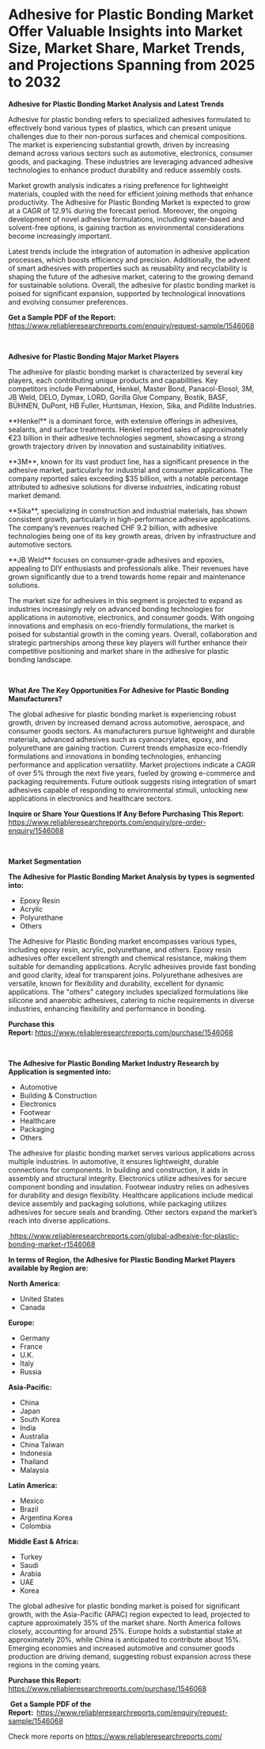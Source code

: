 <p><h1>Adhesive for Plastic Bonding Market Offer Valuable Insights into Market Size, Market Share, Market Trends, and Projections Spanning from 2025 to 2032</h1></p><p><strong>Adhesive for Plastic Bonding Market Analysis and Latest Trends</strong></p>
<p><p>Adhesive for plastic bonding refers to specialized adhesives formulated to effectively bond various types of plastics, which can present unique challenges due to their non-porous surfaces and chemical compositions. The market is experiencing substantial growth, driven by increasing demand across various sectors such as automotive, electronics, consumer goods, and packaging. These industries are leveraging advanced adhesive technologies to enhance product durability and reduce assembly costs.</p><p>Market growth analysis indicates a rising preference for lightweight materials, coupled with the need for efficient joining methods that enhance productivity. The Adhesive for Plastic Bonding Market is expected to grow at a CAGR of 12.9% during the forecast period. Moreover, the ongoing development of novel adhesive formulations, including water-based and solvent-free options, is gaining traction as environmental considerations become increasingly important.</p><p>Latest trends include the integration of automation in adhesive application processes, which boosts efficiency and precision. Additionally, the advent of smart adhesives with properties such as reusability and recyclability is shaping the future of the adhesive market, catering to the growing demand for sustainable solutions. Overall, the adhesive for plastic bonding market is poised for significant expansion, supported by technological innovations and evolving consumer preferences.</p></p>
<p><strong>Get a Sample PDF of the Report:&nbsp;</strong> <a href="https://www.reliableresearchreports.com/enquiry/request-sample/1546068?utm_campaign=2227&utm_medium=2&utm_source=Github&utm_content=ia&utm_term=01022025&utm_id=adhesive-for-plastic-bonding">https://www.reliableresearchreports.com/enquiry/request-sample/1546068</a></p>
<p>&nbsp;</p>
<p><strong>Adhesive for Plastic Bonding Major Market Players</strong></p>
<p><p>The adhesive for plastic bonding market is characterized by several key players, each contributing unique products and capabilities. Key competitors include Permabond, Henkel, Master Bond, Panacol-Elosol, 3M, JB Weld, DELO, Dymax, LORD, Gorilla Glue Company, Bostik, BASF, BÜHNEN, DuPont, HB Fuller, Huntsman, Hexion, Sika, and Pidilite Industries.</p><p>**Henkel** is a dominant force, with extensive offerings in adhesives, sealants, and surface treatments. Henkel reported sales of approximately €23 billion in their adhesive technologies segment, showcasing a strong growth trajectory driven by innovation and sustainability initiatives.</p><p>**3M**, known for its vast product line, has a significant presence in the adhesive market, particularly for industrial and consumer applications. The company reported sales exceeding $35 billion, with a notable percentage attributed to adhesive solutions for diverse industries, indicating robust market demand.</p><p>**Sika**, specializing in construction and industrial materials, has shown consistent growth, particularly in high-performance adhesive applications. The company’s revenues reached CHF 9.2 billion, with adhesive technologies being one of its key growth areas, driven by infrastructure and automotive sectors.</p><p>**JB Weld** focuses on consumer-grade adhesives and epoxies, appealing to DIY enthusiasts and professionals alike. Their revenues have grown significantly due to a trend towards home repair and maintenance solutions.</p><p>The market size for adhesives in this segment is projected to expand as industries increasingly rely on advanced bonding technologies for applications in automotive, electronics, and consumer goods. With ongoing innovations and emphasis on eco-friendly formulations, the market is poised for substantial growth in the coming years. Overall, collaboration and strategic partnerships among these key players will further enhance their competitive positioning and market share in the adhesive for plastic bonding landscape.</p></p>
<p>&nbsp;</p>
<p><strong>What Are The Key Opportunities For Adhesive for Plastic Bonding Manufacturers?</strong></p>
<p><p>The global adhesive for plastic bonding market is experiencing robust growth, driven by increased demand across automotive, aerospace, and consumer goods sectors. As manufacturers pursue lightweight and durable materials, advanced adhesives such as cyanoacrylates, epoxy, and polyurethane are gaining traction. Current trends emphasize eco-friendly formulations and innovations in bonding technologies, enhancing performance and application versatility. Market projections indicate a CAGR of over 5% through the next five years, fueled by growing e-commerce and packaging requirements. Future outlook suggests rising integration of smart adhesives capable of responding to environmental stimuli, unlocking new applications in electronics and healthcare sectors.</p></p>
<p><strong>Inquire or Share Your Questions If Any Before Purchasing This Report:</strong> <a href="https://www.reliableresearchreports.com/enquiry/pre-order-enquiry/1546068?utm_campaign=2227&utm_medium=2&utm_source=Github&utm_content=ia&utm_term=01022025&utm_id=adhesive-for-plastic-bonding">https://www.reliableresearchreports.com/enquiry/pre-order-enquiry/1546068</a></p>
<p>&nbsp;</p>
<p><strong>Market Segmentation</strong></p>
<p><strong>The Adhesive for Plastic Bonding Market Analysis by types is segmented into:</strong></p>
<p><ul><li>Epoxy Resin</li><li>Acrylic</li><li>Polyurethane</li><li>Others</li></ul></p>
<p><p>The Adhesive for Plastic Bonding market encompasses various types, including epoxy resin, acrylic, polyurethane, and others. Epoxy resin adhesives offer excellent strength and chemical resistance, making them suitable for demanding applications. Acrylic adhesives provide fast bonding and good clarity, ideal for transparent joins. Polyurethane adhesives are versatile, known for flexibility and durability, excellent for dynamic applications. The "others" category includes specialized formulations like silicone and anaerobic adhesives, catering to niche requirements in diverse industries, enhancing flexibility and performance in bonding.</p></p>
<p><strong>Purchase this Report:&nbsp;</strong><a href="https://www.reliableresearchreports.com/purchase/1546068?utm_campaign=2227&utm_medium=2&utm_source=Github&utm_content=ia&utm_term=01022025&utm_id=adhesive-for-plastic-bonding">https://www.reliableresearchreports.com/purchase/1546068</a></p>
<p>&nbsp;</p>
<p><strong>The Adhesive for Plastic Bonding Market Industry Research by Application is segmented into:</strong></p>
<p><ul><li>Automotive</li><li>Building & Construction</li><li>Electronics</li><li>Footwear</li><li>Healthcare</li><li>Packaging</li><li>Others</li></ul></p>
<p><p>The adhesive for plastic bonding market serves various applications across multiple industries. In automotive, it ensures lightweight, durable connections for components. In building and construction, it aids in assembly and structural integrity. Electronics utilize adhesives for secure component bonding and insulation. Footwear industry relies on adhesives for durability and design flexibility. Healthcare applications include medical device assembly and packaging solutions, while packaging utilizes adhesives for secure seals and branding. Other sectors expand the market’s reach into diverse applications.</p></p>
<p><a href="https://www.reliableresearchreports.com/global-adhesive-for-plastic-bonding-market-r1546068?utm_campaign=2227&utm_medium=2&utm_source=Github&utm_content=ia&utm_term=01022025&utm_id=adhesive-for-plastic-bonding">&nbsp;https://www.reliableresearchreports.com/global-adhesive-for-plastic-bonding-market-r1546068</a></p>
<p><strong>In terms of Region, the Adhesive for Plastic Bonding Market Players available by Region are:</strong></p>
<p>
    <p> <strong> North America: </strong>
        <ul>
            <li>United States</li>
            <li>Canada</li>
        </ul>
        </p> 
    <p> <strong> Europe: </strong>
        <ul>
            <li>Germany</li>
            <li>France</li>
            <li>U.K.</li>
            <li>Italy</li>
            <li>Russia</li>
        </ul>
        </p> 
    <p> <strong> Asia-Pacific: </strong>
        <ul>
            <li>China</li>
            <li>Japan</li>
            <li>South Korea</li>
            <li>India</li>
            <li>Australia</li>
            <li>China Taiwan</li>
            <li>Indonesia</li>
            <li>Thailand</li>
            <li>Malaysia</li>
        </ul>
        </p> 
    <p> <strong> Latin America: </strong>
        <ul>
            <li>Mexico</li>
            <li>Brazil</li>
            <li>Argentina Korea</li>
            <li>Colombia</li>
        </ul>
        </p> 
    <p> <strong> Middle East & Africa: </strong>
        <ul>
            <li>Turkey</li>
            <li>Saudi</li>
            <li>Arabia</li>
            <li>UAE</li>
            <li>Korea</li>
        </ul>
    </p>
    </p>
<p><p>The global adhesive for plastic bonding market is poised for significant growth, with the Asia-Pacific (APAC) region expected to lead, projected to capture approximately 35% of the market share. North America follows closely, accounting for around 25%. Europe holds a substantial stake at approximately 20%, while China is anticipated to contribute about 15%. Emerging economies and increased automotive and consumer goods production are driving demand, suggesting robust expansion across these regions in the coming years.</p></p>
<p><strong>Purchase this Report: </strong><a href="https://www.reliableresearchreports.com/purchase/1546068?utm_campaign=2227&utm_medium=2&utm_source=Github&utm_content=ia&utm_term=01022025&utm_id=adhesive-for-plastic-bonding">https://www.reliableresearchreports.com/purchase/1546068</a></p>
<p>&nbsp;<strong>Get a Sample PDF of the Report:&nbsp;&nbsp;</strong><a href="https://www.reliableresearchreports.com/enquiry/request-sample/1546068?utm_campaign=2227&utm_medium=2&utm_source=Github&utm_content=ia&utm_term=01022025&utm_id=adhesive-for-plastic-bonding">https://www.reliableresearchreports.com/enquiry/request-sample/1546068</a></p>
<p><strong></strong></p>
<p>Check more reports on <a href="https://www.reliableresearchreports.com/?utm_campaign=2227&utm_medium=2&utm_source=Github&utm_content=ia&utm_term=01022025&utm_id=adhesive-for-plastic-bonding">https://www.reliableresearchreports.com/</a></p>